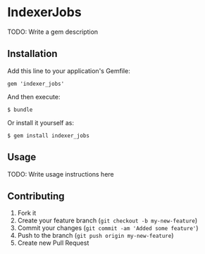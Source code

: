 # IndexerJobs

TODO: Write a gem description

## Installation

Add this line to your application's Gemfile:

    gem 'indexer_jobs'

And then execute:

    $ bundle

Or install it yourself as:

    $ gem install indexer_jobs

## Usage

TODO: Write usage instructions here

## Contributing

1. Fork it
2. Create your feature branch (`git checkout -b my-new-feature`)
3. Commit your changes (`git commit -am 'Added some feature'`)
4. Push to the branch (`git push origin my-new-feature`)
5. Create new Pull Request
